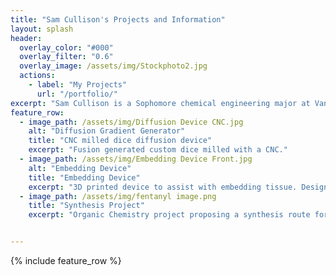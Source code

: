 ```yaml
---
title: "Sam Cullison's Projects and Information"
layout: splash
header:
  overlay_color: "#000"
  overlay_filter: "0.6"
  overlay_image: /assets/img/Stockphoto2.jpg
  actions:
    - label: "My Projects"
      url: "/portfolio/"
excerpt: "Sam Cullison is a Sophomore chemical engineering major at Vanderbilt University. He is passionate about drug mechanism of action and the biotechnology industry."
feature_row:
  - image_path: /assets/img/Diffusion Device CNC.jpg
    alt: "Diffusion Gradient Generator"
    title: "CNC milled dice diffusion device"
    excerpt: "Fusion generated custom dice milled with a CNC."
  - image_path: /assets/img/Embedding Device Front.jpg
    alt: "Embedding Device"
    title: "Embedding Device"
    excerpt: "3D printed device to assist with embedding tissue. Designed in Fusion 360."
  - image_path: /assets/img/fentanyl image.png
    title: "Synthesis Project"
    excerpt: "Organic Chemistry project proposing a synthesis route for a derivative and comparing it to the industrial process."


---
```


{% include feature_row %}
